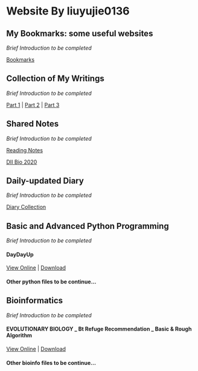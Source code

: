 # Website By liuyujie0136
## My Bookmarks: some useful websites
*Brief Introduction to be completed*

[Bookmarks](../Bookmarks)

## Collection of My Writings
*Brief Introduction to be completed*

[Part 1](../writingfiles/Part1) | [Part 2](../writingfiles/Part2) | [Part 3](../writingfiles/Part3)

## Shared Notes
*Brief Introduction to be completed*

[Reading Notes](https://liuyujie0136.gitbook.io/reading-notes/)

[DII Bio 2020](../notefiles/DII_Bio2020)

## Daily-updated Diary
*Brief Introduction to be completed*

[Diary Collection](../diaryfiles/diary)

## Basic and Advanced Python Programming
*Brief Introduction to be completed*

#### DayDayUp

[View Online](../pythonfiles/DayDayUp) | [Download](../pythonfiles/DayDayUp.py)

#### Other python files to be continue...

## Bioinformatics
*Brief Introduction to be completed*

#### EVOLUTIONARY BIOLOGY _ Bt Refuge Recommendation _ Basic & Rough Algorithm

[View Online](../bioinfofiles/BIOINFO_EVOL_BtRefuge) | [Download](../bioinfofiles/BIOINFO_EVOL_BtRefuge.py)

#### Other bioinfo files to be continue...

